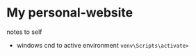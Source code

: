 # My personal-website

notes to self
- windows cnd to active environment ``` venv\Scripts\activate> ```